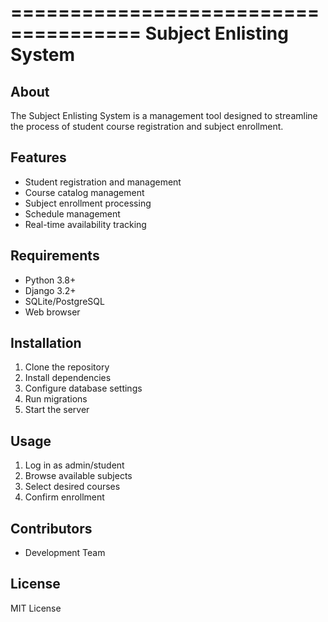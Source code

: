 =====================================
Subject Enlisting System
=====================================

About
-----
The Subject Enlisting System is a management tool designed to streamline the process of student course registration and subject enrollment.

Features
--------
* Student registration and management
* Course catalog management
* Subject enrollment processing
* Schedule management
* Real-time availability tracking

Requirements
-----------
* Python 3.8+
* Django 3.2+
* SQLite/PostgreSQL
* Web browser

Installation
-----------
1. Clone the repository
2. Install dependencies
3. Configure database settings
4. Run migrations
5. Start the server

Usage
-----
1. Log in as admin/student
2. Browse available subjects
3. Select desired courses
4. Confirm enrollment

Contributors
-----------
* Development Team

License
-------
MIT License
